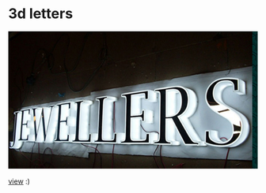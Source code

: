 
# 3d letters
 
![pic](https://github.com/fire888/letters/blob/master/jsScene/screenshot.jpg)  
  
  
[view](http://js.otrisovano.ru/tests/180320letters/01) :)

